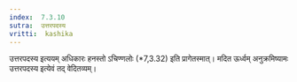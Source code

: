 ```yaml
---
index:  7.3.10
sutra:  उत्तरपदस्य
vritti:  kashika 
---
```


उत्तरपदस्य इत्ययम् अधिकारः हनस्तो ऽचिण्णलोः (*7,3.32) इति प्रागेतस्मात्। मदित ऊर्ध्वम् अनुक्रमिष्यामः उत्तरपदस्य इत्येवं तद् वेदितव्यम्।

